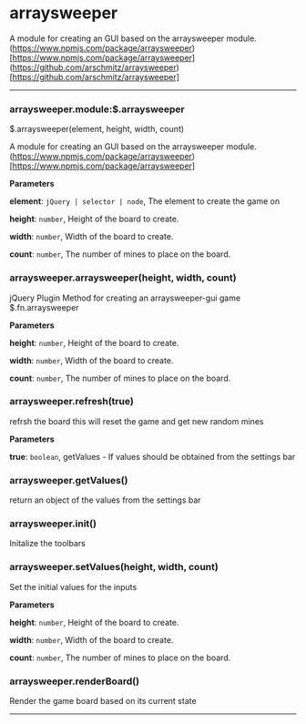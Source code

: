 # arraysweeper

A module for creating an GUI based on the arraysweeper module.
(https://www.npmjs.com/package/arraysweeper)[https://www.npmjs.com/package/arraysweeper]
(https://github.com/arschmitz/arraysweeper)[https://github.com/arschmitz/arraysweeper]



* * *

### arraysweeper.module:$.arraysweeper
$.arraysweeper(element, height, width, count) 

A module for creating an GUI based on the arraysweeper module.
(https://www.npmjs.com/package/arraysweeper)[https://www.npmjs.com/package/arraysweeper]

**Parameters**

**element**: `jQuery | selector | node`, The element to create the game on

**height**: `number`, Height of the board to create.

**width**: `number`, Width of the board to create.

**count**: `number`, The number of mines to place on the board.



### arraysweeper.arraysweeper(height, width, count) 

jQuery Plugin Method for creating an arraysweeper-gui game
$.fn.arraysweeper

**Parameters**

**height**: `number`, Height of the board to create.

**width**: `number`, Width of the board to create.

**count**: `number`, The number of mines to place on the board.



### arraysweeper.refresh(true) 

refrsh the board this will reset the game and get new random mines

**Parameters**

**true**: `boolean`, getValues - If values should be obtained from the settings bar



### arraysweeper.getValues() 

return an object of the values from the settings bar



### arraysweeper.init() 

Initalize the toolbars



### arraysweeper.setValues(height, width, count) 

Set the initial values for the inputs

**Parameters**

**height**: `number`, Height of the board to create.

**width**: `number`, Width of the board to create.

**count**: `number`, The number of mines to place on the board.



### arraysweeper.renderBoard() 

Render the game board based on its current state




* * *











